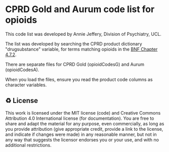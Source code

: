 # CPRD Gold and Aurum code list for opioids

This code list was developed by Annie Jeffery, Division of Psychiatry, UCL.

The list was developed by searching the CPRD product dictionary "drugsubstance" variable, for terms matching opioids in the [BNF Chapter 4.7.2](https://openprescribing.net/bnf/040702/).

There are separate files for CPRD Gold (opioidCodesG) and Aurum (opioidCodesA).

When you load the files, ensure you read the product code columns as character variables.


♻️ License
---

This work is licensed under the MIT license (code) and Creative Commons Attribution 4.0 International license (for documentation).
You are free to share and adapt the material for any purpose, even commercially,
as long as you provide attribution (give appropriate credit, provide a link to the license,
and indicate if changes were made) in any reasonable manner, but not in any way that suggests the
licensor endorses you or your use, and with no additional restrictions.
